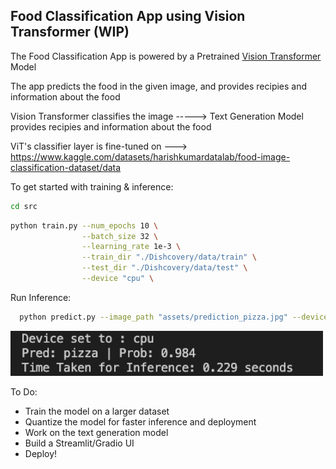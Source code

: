 ## Food Classification App using Vision Transformer (WIP)

The Food Classification App is powered by a Pretrained <a href="https://openreview.net/pdf?id=YicbFdNTTy">Vision Transformer</a> Model

  The app predicts the food in the given image, and provides recipies and information about the food

  Vision Transformer classifies the image -----> Text Generation Model provides recipies and information about the food


  ViT's  classifier layer is fine-tuned on ---> https://www.kaggle.com/datasets/harishkumardatalab/food-image-classification-dataset/data


  To get started with training & inference:

  ```sh
  cd src
  ```

  ```sh
  python train.py --num_epochs 10 \
                  --batch_size 32 \
                  --learning_rate 1e-3 \
                  --train_dir "./Dishcovery/data/train" \
                  --test_dir "./Dishcovery/data/test" \
                  --device "cpu" \
  ```

Run Inference:

```sh
  python predict.py --image_path "assets/prediction_pizza.jpg" --device "cpu"
```

<img src="./assets/inference_ss.png" width="500px"></img>

To Do:

* Train the model on a larger dataset
* Quantize the model for faster inference and deployment
* Work on the text generation model
* Build a Streamlit/Gradio UI
* Deploy!



  

